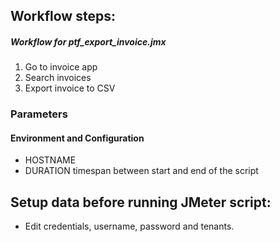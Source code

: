 ## Workflow steps:

##### Workflow for ptf_export_invoice.jmx
1. Go to invoice app
2. Search invoices
3. Export invoice to CSV


### Parameters
#### Environment and Configuration
- HOSTNAME
- DURATION		timespan between start and end of the script

## Setup data before running JMeter script:
- Edit credentials, username, password and tenants.

